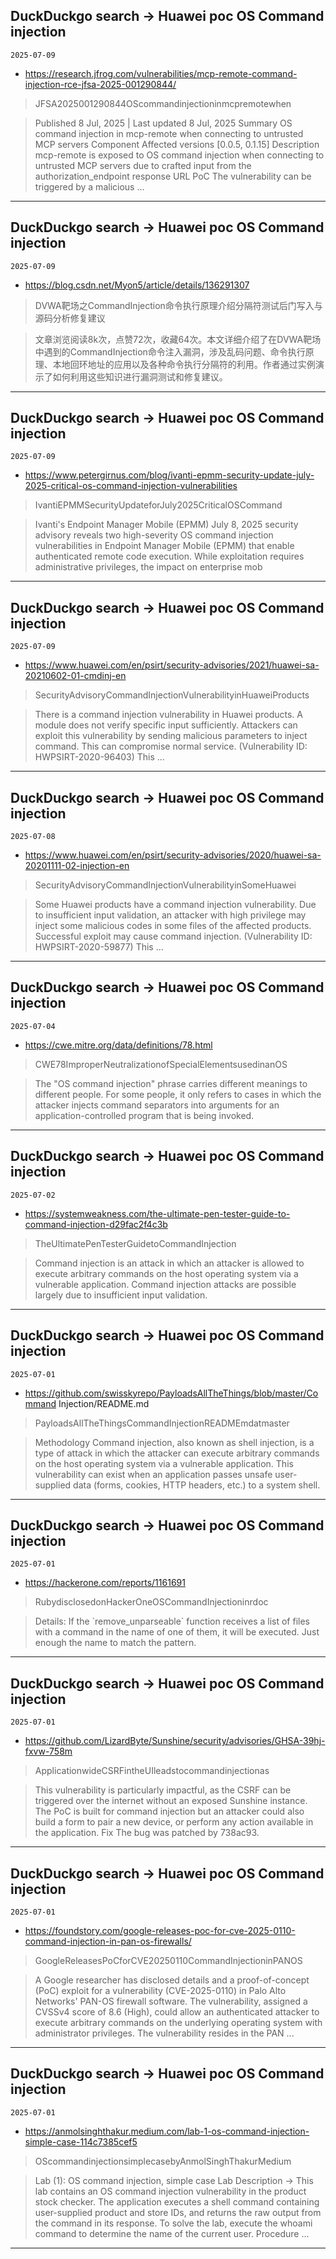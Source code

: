 ## DuckDuckgo search -> Huawei poc OS Command injection
`2025-07-09`

* https://research.jfrog.com/vulnerabilities/mcp-remote-command-injection-rce-jfsa-2025-001290844/

<blockquote>
 JFSA2025001290844OScommandinjectioninmcpremotewhen
</blockquote>
<blockquote>
Published 8 Jul, 2025 | Last updated 8 Jul, 2025 Summary OS command injection in mcp-remote when connecting to untrusted MCP servers Component Affected versions [0.0.5, 0.1.15] Description mcp-remote is exposed to OS command injection when connecting to untrusted MCP servers due to crafted input from the authorization_endpoint response URL PoC The vulnerability can be triggered by a malicious ...
</blockquote>

---

## DuckDuckgo search -> Huawei poc OS Command injection
`2025-07-09`

* https://blog.csdn.net/Myon5/article/details/136291307

<blockquote>
 DVWA靶场之CommandInjection命令执行原理介绍分隔符测试后门写入与源码分析修复建议
</blockquote>
<blockquote>
文章浏览阅读8k次，点赞72次，收藏64次。本文详细介绍了在DVWA靶场中遇到的CommandInjection命令注入漏洞，涉及乱码问题、命令执行原理、本地回环地址的应用以及各种命令执行分隔符的利用。作者通过实例演示了如何利用这些知识进行漏洞测试和修复建议。
</blockquote>

---

## DuckDuckgo search -> Huawei poc OS Command injection
`2025-07-09`

* https://www.petergirnus.com/blog/ivanti-epmm-security-update-july-2025-critical-os-command-injection-vulnerabilities

<blockquote>
 IvantiEPMMSecurityUpdateforJuly2025CriticalOSCommand
</blockquote>
<blockquote>
Ivanti's Endpoint Manager Mobile (EPMM) July 8, 2025 security advisory reveals two high-severity OS command injection vulnerabilities in Endpoint Manager Mobile (EPMM) that enable authenticated remote code execution. While exploitation requires administrative privileges, the impact on enterprise mob
</blockquote>

---

## DuckDuckgo search -> Huawei poc OS Command injection
`2025-07-09`

* https://www.huawei.com/en/psirt/security-advisories/2021/huawei-sa-20210602-01-cmdinj-en

<blockquote>
 SecurityAdvisoryCommandInjectionVulnerabilityinHuaweiProducts
</blockquote>
<blockquote>
There is a command injection vulnerability in Huawei products. A module does not verify specific input sufficiently. Attackers can exploit this vulnerability by sending malicious parameters to inject command. This can compromise normal service. (Vulnerability ID: HWPSIRT-2020-96403) This ...
</blockquote>

---

## DuckDuckgo search -> Huawei poc OS Command injection
`2025-07-08`

* https://www.huawei.com/en/psirt/security-advisories/2020/huawei-sa-20201111-02-injection-en

<blockquote>
 SecurityAdvisoryCommandInjectionVulnerabilityinSomeHuawei
</blockquote>
<blockquote>
Some Huawei products have a command injection vulnerability. Due to insufficient input validation, an attacker with high privilege may inject some malicious codes in some files of the affected products. Successful exploit may cause command injection. (Vulnerability ID: HWPSIRT-2020-59877) This ...
</blockquote>

---

## DuckDuckgo search -> Huawei poc OS Command injection
`2025-07-04`

* https://cwe.mitre.org/data/definitions/78.html

<blockquote>
 CWE78ImproperNeutralizationofSpecialElementsusedinanOS
</blockquote>
<blockquote>
The &quot;OS command injection&quot; phrase carries different meanings to different people. For some people, it only refers to cases in which the attacker injects command separators into arguments for an application-controlled program that is being invoked.
</blockquote>

---

## DuckDuckgo search -> Huawei poc OS Command injection
`2025-07-02`

* https://systemweakness.com/the-ultimate-pen-tester-guide-to-command-injection-d29fac2f4c3b

<blockquote>
 TheUltimatePenTesterGuidetoCommandInjection
</blockquote>
<blockquote>
Command injection is an attack in which an attacker is allowed to execute arbitrary commands on the host operating system via a vulnerable application. Command injection attacks are possible largely due to insufficient input validation.
</blockquote>

---

## DuckDuckgo search -> Huawei poc OS Command injection
`2025-07-01`

* https://github.com/swisskyrepo/PayloadsAllTheThings/blob/master/Command Injection/README.md

<blockquote>
 PayloadsAllTheThingsCommandInjectionREADMEmdatmaster
</blockquote>
<blockquote>
Methodology Command injection, also known as shell injection, is a type of attack in which the attacker can execute arbitrary commands on the host operating system via a vulnerable application. This vulnerability can exist when an application passes unsafe user-supplied data (forms, cookies, HTTP headers, etc.) to a system shell.
</blockquote>

---

## DuckDuckgo search -> Huawei poc OS Command injection
`2025-07-01`

* https://hackerone.com/reports/1161691

<blockquote>
 RubydisclosedonHackerOneOSCommandInjectioninrdoc
</blockquote>
<blockquote>
Details: If the `remove_unparseable` function receives a list of files with a command in the name of one of them, it will be executed. Just enough the name to match the pattern.
</blockquote>

---

## DuckDuckgo search -> Huawei poc OS Command injection
`2025-07-01`

* https://github.com/LizardByte/Sunshine/security/advisories/GHSA-39hj-fxvw-758m

<blockquote>
 ApplicationwideCSRFintheUIleadstocommandinjectionas
</blockquote>
<blockquote>
This vulnerability is particularly impactful, as the CSRF can be triggered over the internet without an exposed Sunshine instance. The PoC is built for command injection but an attacker could also build a form to pair a new device, or perform any action available in the application. Fix The bug was patched by 738ac93.
</blockquote>

---

## DuckDuckgo search -> Huawei poc OS Command injection
`2025-07-01`

* https://foundstory.com/google-releases-poc-for-cve-2025-0110-command-injection-in-pan-os-firewalls/

<blockquote>
 GoogleReleasesPoCforCVE20250110CommandInjectioninPANOS
</blockquote>
<blockquote>
A Google researcher has disclosed details and a proof-of-concept (PoC) exploit for a vulnerability (CVE-2025-0110) in Palo Alto Networks' PAN-OS firewall software. The vulnerability, assigned a CVSSv4 score of 8.6 (High), could allow an authenticated attacker to execute arbitrary commands on the underlying operating system with administrator privileges. The vulnerability resides in the PAN ...
</blockquote>

---

## DuckDuckgo search -> Huawei poc OS Command injection
`2025-07-01`

* https://anmolsinghthakur.medium.com/lab-1-os-command-injection-simple-case-114c7385cef5

<blockquote>
 OScommandinjectionsimplecasebyAnmolSinghThakurMedium
</blockquote>
<blockquote>
Lab (1): OS command injection, simple case Lab Description → This lab contains an OS command injection vulnerability in the product stock checker. The application executes a shell command containing user-supplied product and store IDs, and returns the raw output from the command in its response. To solve the lab, execute the whoami command to determine the name of the current user. Procedure ...
</blockquote>

---

